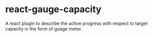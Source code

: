 # react-gauge-capacity
A react plugin to describe the active progress with respect to target capacity in the form of guage meter.
